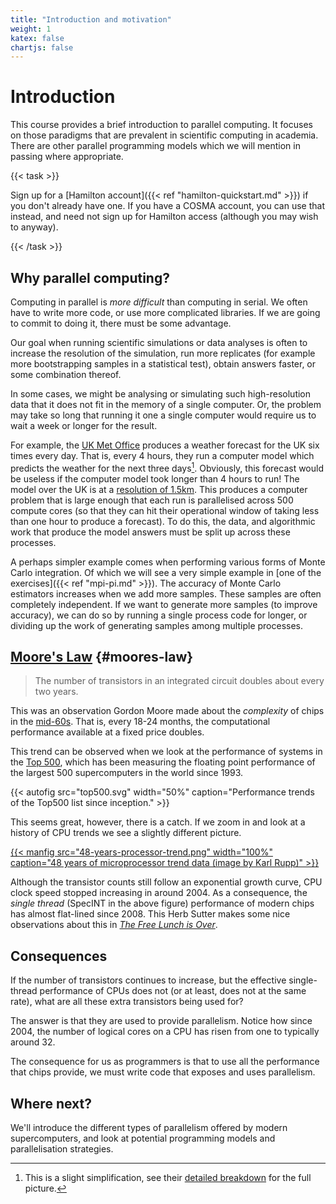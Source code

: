 ```yaml
---
title: "Introduction and motivation"
weight: 1
katex: false
chartjs: false
---
```


# Introduction

This course provides a brief introduction to parallel computing. It
focuses on those paradigms that are prevalent in scientific computing
in academia. There are other parallel programming models which we will
mention in passing where appropriate.

{{< task >}} 

Sign up for a [Hamilton account]({{< ref "hamilton-quickstart.md" >}})
if you don't already have one. If you have a COSMA account, you can
use that instead, and need not sign up for Hamilton access (although
you may wish to anyway).

{{< /task >}}

## Why parallel computing?

Computing in parallel is _more difficult_ than computing in serial. We
often have to write more code, or use more complicated libraries. If
we are going to commit to doing it, there must be some advantage.

Our goal when running scientific simulations or data analyses is often
to increase the resolution of the simulation, run more
replicates (for example more bootstrapping samples in a statistical
test), obtain answers faster, or some combination thereof.

In some cases, we might be analysing or simulating such
high-resolution data that it does not fit in the memory of a single
computer. Or, the problem may take so long that running it one a
single computer would require us to wait a week or longer for the
result.

For example, the [UK Met Office](https://www.metoffice.gov.uk)
produces a weather forecast for the UK six times every day. That is,
every 4 hours, they run a computer model which predicts the weather
for the next three days[^1]. Obviously, this forecast would be useless
if the computer model took longer than 4 hours to run! The model over
the UK is at a [resolution of
1.5km](https://www.metoffice.gov.uk/research/approach/modelling-systems/unified-model/weather-forecasting).
This produces a computer problem that is large enough that each run is
parallelised across 500 compute cores (so that they can hit their
operational window of taking less than one hour to produce a
forecast). To do this, the data, and algorithmic work that produce the
model answers must be split up across these processes.

[^1]: This is a slight simplification, see their [detailed
breakdown](https://www.metoffice.gov.uk/research/approach/modelling-systems/unified-model/weather-forecasting)
for the full picture.

A perhaps simpler example comes when performing various forms of Monte
Carlo integration. Of which we will see a very simple example in [one
of the exercises]({{< ref "mpi-pi.md" >}}). The accuracy of Monte
Carlo estimators increases when we add more samples. These samples are
often completely independent. If we want to generate more samples (to
improve accuracy), we can do so by running a single process code for
longer, or dividing up the work of generating samples among multiple
processes.


## [Moore's Law](https://en.wikipedia.org/wiki/Moore%27s_law) {#moores-law}

> The number of transistors in an integrated circuit doubles about
> every two years.

This was an observation Gordon Moore made about the _complexity_ of
chips in the
[mid-60s](https://newsroom.intel.com/wp-content/uploads/sites/11/2018/05/moores-law-electronics.pdf).
That is, every 18-24 months, the computational
performance available at a fixed price doubles.

This trend can be observed when we look at the performance of systems
in the [Top 500](https://www.top500.org), which has been measuring the
floating point performance of the largest 500 supercomputers in the
world since 1993.

{{< autofig src="top500.svg"
    width="50%"
    caption="Performance trends of the Top500 list since inception." >}}

This seems great, however, there is a catch. If we zoom in and look
at a history of CPU trends we see a slightly different picture.

<a href="https://github.com/karlrupp/microprocessor-trend-data">
{{< manfig src="48-years-processor-trend.png"
    width="100%"
    caption="48 years of microprocessor trend data (image by Karl Rupp)" >}}
</a>

Although the transistor counts still follow an exponential growth
curve, CPU clock speed stopped increasing in around 2004. As a
consequence, the _single thread_ (SpecINT in the above figure)
performance of modern chips has almost flat-lined since 2008. This
Herb Sutter makes some nice observations about this in [_The Free
Lunch is Over_](http://www.gotw.ca/publications/concurrency-ddj.htm).

## Consequences

If the number of transistors continues to increase, but the effective
single-thread performance of CPUs does not (or at least, does not at
the same rate), what are all these extra transistors being used for?

The answer is that they are used to provide parallelism. Notice how
since 2004, the number of logical cores on a CPU has risen from one to
typically around 32.

The consequence for us as programmers is that to use all the performance
that chips provide, we must write code that exposes and uses
parallelism.

## Where next?

We'll introduce the different types of parallelism offered by modern
supercomputers, and look at potential programming models and
parallelisation strategies.
